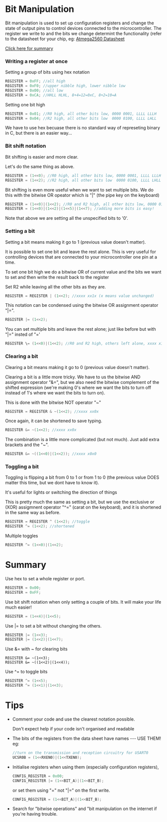 # Bit Manipulation

Bit manipulation is used to set up configuration registers and change the state of output pins to control devices connected to the microcontroller. The register we write to and the bits we change determint the functionality (refer to the datasheet for your chip, eg: [Atmega2560 Datasheet](http://www.atmel.com/Images/Atmel-2549-8-bit-AVR-Microcontroller-ATmega640-1280-1281-2560-2561_datasheet.pdf)

[Click here for summary](bit_manipulation.md#summary)

### Writing a register at once

Setting a group of bits using hex notation
```c
REGISTER = 0xFF; //all high
REGISTER = 0xF0; //upper nibble high, lower nibble low
REGISTER = 0x00; //all low
REGISTER = 0xCA; //HHLL HLHL, 8+4=12=0xC, 8+2=10=A
```

Setting one bit high
```c
REGISTER = 0x01; //R0 high, all other bits low, 0000 0001, LLLL LLLH
REGISTER = 0x04; //R2 high, all other bits low  0000 0100, LLLL LHLL
```
We have to use hex becuase there is no standard way of represeting binary in C, but there is an easier way...

### Bit shift notation
Bit shifting is easier and more clear.

Let's do the same thing as above.
```c
REGISTER = (1<<0); //R0 high, all other bits low, 0000 0001, LLLL LLLH
REGISTER = (1<<2); //R2 high, all other bits low  0000 0100, LLLL LHLL
```

Bit shifting is even more useful when we want to set multiple bits. We do this with the bitwise OR opeator which is "|" (the pipe key on the keyboard)

```c
REGISTER = (1<<0)|(1<<2); //R0 and R2 high, all other bits low, 0000 0101
REGISTER = (1<<0)|(1<<2)|(1<<5)|(1<<7); //adding more bits is easy!
```
Note that above we are setting all the unspecified bits to '0'.

### Setting a bit

Setting a bit means making it go to 1 (previous value doesn't matter).

It is possible to set one bit and leave the rest alone. This is very useful for controlling devices that are connected to your microcontroller one pin at a time.

To set one bit high we do a bitwise OR of current value and the bits we want to set and then write the result back to the register

Set R2 while leaving all the other bits as they are.
```c
REGISTER = REGISTER | (1<<2); //xxxx xx1x (x means value unchanged)
```
This notation can be condensed using the bitwise OR assignment operator "|=".
```c
REGISTER |= (1<<2);
```

You can set multiple bits and leave the rest alone; just like before but with "|=" insted of "='
```c
REGISTER \= (1<<0)|(1<<2); //R0 and R2 high, others left alone, xxxx x1x1
```

### Clearing a bit

Clearing a bit means making it go to 0 (previous value doesn't matter).

Clearing a bit is a little more tricky. We have to us the bitwise AND assignment operator "&=", but we also need the bitwise complement of the shifted expression (we're making 0's where we want the bits to turn off instead of 1's where we want the bits to turn on).

This is done with the bitwise NOT operator "~"
```c
REGISTER = REGISTER & ~(1<<2); //xxxx xx0x
```

Once again, it can be shortened to save typing.
```c
REGISTER &= ~(1<<2); //xxxx xx0x
```

The combination is a little more complicated (but not much). Just add extra brackets and the "~".
```c
REGISTER &= ~((1<<0)|(1<<2)); //xxxx x0x0
```
### Toggling a bit

Toggling is flipping a bit from 0 to 1 or from 1 to 0 (the previous value DOES matter this time, but we dont have to know it).

It's useful for lights or switching the direction of things

This is pretty much the same as setting a bit, but we use the exclusive or (XOR) assigmnent operator "^=" (carat on the keyboard), and it is shortened in the same way as before.
```c
REGISTER = REGISTER ^ (1<<2); //toggle
REGISTER ^= (1<<2); //shortened
```
Multiple toggles
```c
REGISTER ^= (1<<0)|(1<<2);
```

# Summary

Use hex to set a whole register or port.
```c
REGISTER = 0x00;
REGISTER = 0xFF;
```

Use bit shift notation when only setting a couple of bits. It will make your life much easier!
```c
REGISTER = (1<<4)|(1<<5);
```
Use |= to set a bit without changing the others. 
```c
REGISTER |= (1<<3);
REGISTER |= (1<<2)|(1<<7);
```
Use &= with ~ for clearing bits
```
REGISTER &= ~(1<<3);
REGISTER &= ~((1<<2)|(1<<4));
```
Use ^= to toggle bits
```c
REGISTER ^= (1<<5);
REGISTER ^= (1<<1)|(1<<3);
```


# Tips

- Comment your code and use the clearest notation possible.
  
  Don't expect help if your code isn't organised and readable

- The bits of the registers from the data sheet have names --- USE THEM! eg:
  ```c
  //turn on the transmission and reception circuitry for USART0
  UCSR0B = (1<<RXEN0)|(1<<TXEN0);
  ```

- Initialise registers when using them (especially configuration registers),
  ```c
  CONFIG_REGISTER = 0x00;
  CONFIG_REGISTER |= (1<<BIT_A)|(1<<BIT_B);
  ```
  or set them using "=" not "|=" on the first write.
  ```c
  CONFIG_REGISTER = (1<<BIT_A)|(1<<BIT_B);
  ```
- Search for "bitwise operations" and "bit manipulation on the internet if you're having trouble.
